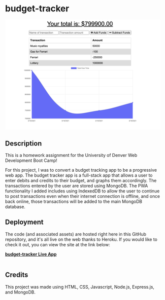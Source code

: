 # budget-tracker

![screenshot of website](./screenshot.png)

## Description

This is a homework assignment for the University of Denver Web Development Boot Camp! <br>

For this project, I was to convert a budget tracking app to be a progressive web app. The budget tracker app is a full-stack app that allows a user to enter debits and credits to their budget, and graphs them accordingly. The transactions entered by the user are stored using MongoDB. The PWA functionality I added includes using IndexedDB to allow the user to continue to post transactions even when their internet connection is offline, and once back online, those transactions will be added to the main MongoDB database.<br>

## Deployment

The code (and associated assets) are hosted right here in this GitHub repository, and it's all live on the web thanks to Heroku. If you would like to check it out, you can view the site at the link below:

<a href="https://stormy-garden-25212.herokuapp.com/" target="_blank"><b>budget-tracker Live App</b></a>
<br><br>

## Credits

This project was made using HTML, CSS, Javascript, Node.js, Express.js, and MongoDB.
